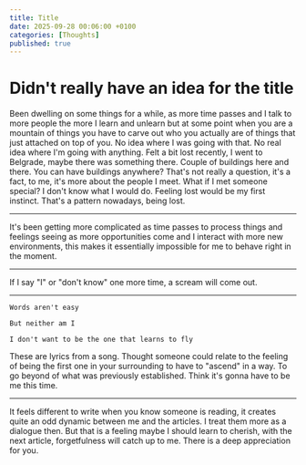 ```yaml
---
title: Title
date: 2025-09-28 00:06:00 +0100
categories: [Thoughts]
published: true
---
```


# Didn't really have an idea for the title

Been dwelling on some things for a while, as more time passes and I talk to more people the more I learn and unlearn but at some point when you are a mountain of things you have to carve out who you actually are of things that just attached on top of you. No idea where I was going with that. No real idea where I'm going with anything. Felt a bit lost recently, I went to Belgrade, maybe there was something there. Couple of buildings here and there. You can have buildings anywhere? That's not really a question, it's a fact, to me, it's more about the people I meet. What if I met someone special? I don't know what I would do. Feeling lost would be my first instinct. That's a pattern nowadays, being lost.

---

It's been getting more complicated as time passes to process things and feelings seeing as more opportunities come and I interact with more new environments, this makes it essentially impossible for me to behave right in the moment.


---

If I say "I" or "don't know" one more time, a scream will come out.

---

```
Words aren't easy

But neither am I

I don't want to be the one that learns to fly

```
These are lyrics from a song. Thought someone could relate to the feeling of being the first one in your surrounding to have to "ascend" in a way. To go beyond of what was previously established. Think it's gonna have to be me this time. 

---

It feels different to write when you know someone is reading, it creates quite an odd dynamic between me and the articles. I treat them more as a dialogue then. But that is a feeling maybe I should learn to cherish, with the next article, forgetfulness will catch up to me. There is a deep appreciation for you. 
